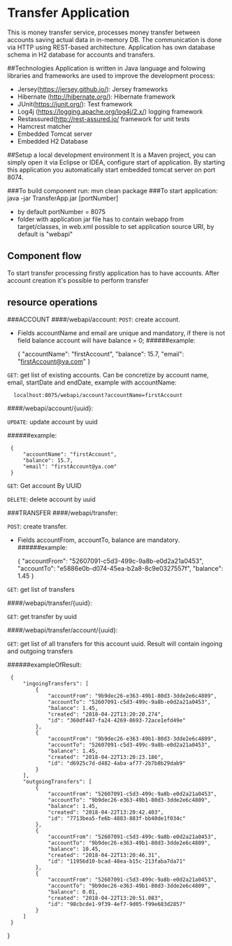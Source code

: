 # Transfer Application
 
This is money transfer service, processes money transfer between accounts saving actual data in in-memory DB.
The communication is done via HTTP using REST-based architecture.
Application has own database schema in H2 database for accounts and transfers.
 
##Technologies
Application is written in Java language and folowing libraries and frameworks are used to improve the development process:
- Jersey(https://jersey.github.io/): Jersey frameworks
- Hibernate (http://hibernate.org/): Hibernate framework
- JUnit(https://junit.org/): Test framework
- Log4j (https://logging.apache.org/log4j/2.x/) logging framework
- Restassured(http://rest-assured.io/  framework for unit tests
- Hamcrest matcher
- Embedded Tomcat server
- Embedded H2 Database
 
##Setup a local development environment
It is a Maven project, you can simply open it via Eclipse or IDEA, configure start of application. By starting this application you automatically
start embedded tomcat server on port 8074. 

###To build component run:
    mvn clean package
###To start application:
    java -jar TransferApp.jar [portNumber]
- by default portNumber = 8075
- folder with application jar file has to contain webapp from target/classes, 
in web.xml possible to set application source URI, by default is "webapi"      
    

## Component flow
To start transfer processing firstly application has to have accounts.
After account creation it's possible to perform transfer

## resource operations
###ACCOUNT
####/webapi/account:
`POST`: create account.
 - Fields accountName and email are unique and mandatory, if there is not field balance account will have balance = 0;
######example:

     {
         "accountName": "firstAccount",
         "balance": 15.7,
         "email": "firstAccount@ya.com"
     }
    
`GET`: get list of existing accounts. Can be concretize by account name, email, startDate and endDate, example with accountName:   

      localhost:8075/webapi/account?accountName=firstAccount

####/webapi/account/{uuid}:

`UPDATE`: update account by uuid

######example:

     {
         "accountName": "firstAccount",
         "balance": 15.7,
         "email": "firstAccount@ya.com"
     }

`GET`: Get account By UUID

`DELETE`: delete account by uuid

###TRANSFER
####/webapi/transfer:

`POST`: create transfer.
 - Fields accountFrom, accountTo, balance are mandatory.
######example:

    {
        "accountFrom": "52607091-c5d3-499c-9a8b-e0d2a21a0453",
        "accountTo": "e5886e0b-d074-45ea-b2a8-8c9e0327557f",
        "balance": 1.45
    }

`GET`: get list of transfers

####/webapi/transfer/{uuid}:

`GET`: get transfer by uuid

####/webapi/transfer/account/{uuid}:

`GET`: get list of all transfers for this account uuid. Result will contain ingoing and outgoing transfers

######exampleOfResult:

     {
         "ingoingTransfers": [
             {
                 "accountFrom": "9b9dec26-e363-49b1-80d3-3dde2e6c4809",
                 "accountTo": "52607091-c5d3-499c-9a8b-e0d2a21a0453",
                 "balance": 1.45,
                 "created": "2018-04-22T13:20:20.274",
                 "id": "360df447-fa24-4269-8693-72ace1efd49e"
             },
             {
                 "accountFrom": "9b9dec26-e363-49b1-80d3-3dde2e6c4809",
                 "accountTo": "52607091-c5d3-499c-9a8b-e0d2a21a0453",
                 "balance": 1.45,
                 "created": "2018-04-22T13:20:23.186",
                 "id": "d6925c7d-d482-4aba-af77-2b7b8b29dab9"
             }
         ],
         "outgoingTransfers": [
             {
                 "accountFrom": "52607091-c5d3-499c-9a8b-e0d2a21a0453",
                 "accountTo": "9b9dec26-e363-49b1-80d3-3dde2e6c4809",
                 "balance": 1.45,
                 "created": "2018-04-22T13:20:42.403",
                 "id": "7713bea5-fe6b-4883-883f-bb40de1f034c"
             },
             {
                 "accountFrom": "52607091-c5d3-499c-9a8b-e0d2a21a0453",
                 "accountTo": "9b9dec26-e363-49b1-80d3-3dde2e6c4809",
                 "balance": 10.45,
                 "created": "2018-04-22T13:20:46.31",
                 "id": "11956d10-bcad-48ea-b15c-213faba7da71"
             },
             {
                 "accountFrom": "52607091-c5d3-499c-9a8b-e0d2a21a0453",
                 "accountTo": "9b9dec26-e363-49b1-80d3-3dde2e6c4809",
                 "balance": 0.01,
                 "created": "2018-04-22T13:20:51.083",
                 "id": "98cbcde1-9f39-4ef7-9d05-f99e683d2857"
             }
         ]
     }
     
 
 
}
